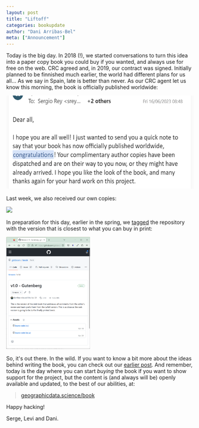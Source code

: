 ```yaml
---
layout: post
title: "Liftoff"
categories: bookupdate
author: "Dani Arribas-Bel"
meta: ["Announcement"]
---
```


Today is the big day. In 2018 (!), we started conversations to turn this idea
into a paper copy book you could buy if you wanted, and always use for free on
the web. CRC agreed and, in 2019, our contract was signed. Initially planned
to be finnished much earlier, the world had different plans for us all...
As we say in Spain, late is better than never. As our CRC agent let us know
this morning, the book is officially published worldwide:

<img src="/assets/fig/congrats.png" height="250">

Last week, we also received our own copies:

<img src="/assets/fig/book.png" height="400">

In preparation for this day, earlier in the spring, we [tagged](https://github.com/gdsbook/book/releases/tag/v1.0) the repository
with the version that is closest to what you can buy in print:

[<img src="/assets/fig/tag.png" height="300">](https://github.com/gdsbook/book/releases/tag/v1.0)

So, it's out there. In the wild. If you want to know a bit more about the
ideas behind writing the book, you can check out our [earlier
post](2019-08-29-project-launch). And remember, today is the day where you can
start *buying* the book if you want to show support for the project, but the
content is (and always will be) openly available and updated, to the best of
our abilities, at:

> [geographicdata.science/book](https://geographicdata.science/book)

Happy hacking!

Serge, Levi and Dani.
